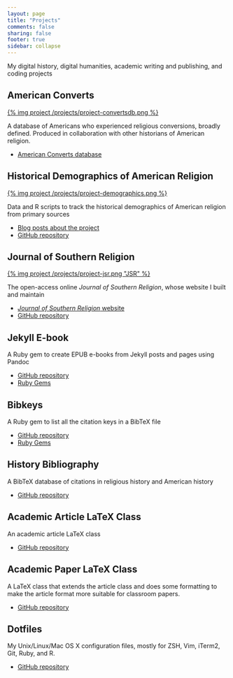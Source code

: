 ```yaml
---
layout: page
title: "Projects"
comments: false
sharing: false
footer: true
sidebar: collapse
---
```


My digital history, digital humanities, academic writing and publishing,
and coding projects

## American Converts

[{% img project /projects/project-convertsdb.png %}][9]

A database of Americans who experienced religious conversions, broadly
defined. Produced in collaboration with other historians of American
religion.

-   [American Converts database][9]

## Historical Demographics of American Religion

[{% img project /projects/project-demographics.png %}][8]

Data and R scripts to track the historical demographics of American
religion from primary sources

-   [Blog posts about the project][12]
-   [GitHub repository][8]

## Journal of Southern Religion

[{% img project /projects/project-jsr.png "JSR" %}][10]

The open-access online *Journal of Southern Religion*, whose website I
built and maintain

-   [*Journal of Southern Religion* website][10]
-   [GitHub repository][10]

## Jekyll E-book

A Ruby gem to create EPUB e-books from Jekyll posts and pages using
Pandoc

-   [GitHub repository][1]
-   [Ruby Gems][11]

## Bibkeys

A Ruby gem to list all the citation keys in a BibTeX file

-   [GitHub repository][2]
-   [Ruby Gems][3]

## History Bibliography

A BibTeX database of citations in religious history and American history

-   [GitHub repository][4]

## Academic Article LaTeX Class

An academic article LaTeX class

-   [GitHub repository][5]

## Academic Paper LaTeX Class

A LaTeX class that extends the article class and does some formatting to
make the article format more suitable for classroom papers.

-   [GitHub repository][6]

## Dotfiles

My Unix/Linux/Mac OS X configuration files, mostly for ZSH, Vim, iTerm2,
Git, Ruby, and R.

-   [GitHub repository][7]

  [1]: https://github.com/lmullen/jekyll-ebook
  [2]: https://github.com/lmullen/bibkeys
  [3]: http://rubygems.org/gems/bibkeys
  [4]: https://github.com/lmullen/historybib
  [5]: https://github.com/lmullen/academic-article-latex
  [6]: https://github.com/lmullen/acadpaper
  [7]: https://github.com/lmullen/dotfiles
  [8]: https://github.com/lmullen/demographics-religion
  [9]: http://americanconverts.org
  [10]: https://github.com/lmullen/jsr
  [11]: http://rubygems.org/gems/jekyll-ebook
  [12]: http://lincolnmullen.com/blog/categories/demographics-religion/
